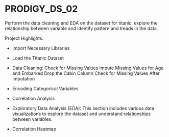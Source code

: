 # PRODIGY_DS_02
Perform the data cleaning and EDA on the dataset for titanic. explore the relationship between variable and identify pattern and treads in the data.
 
 Project Highlights:
- Import Necessary Libraries
  
- Load the Titanic Dataset
  
- Data Cleaning:
         Check for Missing Values
         Impute Missing Values for Age and Embarked
         Drop the Cabin Column
         Check for Missing Values After Imputation
- Encoding Categorical Variables
  
- Correlation Analysis
  
- Exploratory Data Analysis (EDA): This section includes various data visualizations to explore the dataset and understand relationships between variables.
  
- Correlation Heatmap
